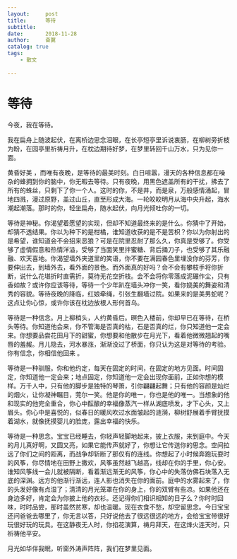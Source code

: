 ```yaml
---
layout:     post
title:      等待
subtitle:   
date:       2018-11-28
author:     奋翼
catalog: true
tags:
    - 散文
    
---
```


# 等待

今夜，我在等待。

我在扁舟上随波起伏，在离桥边思念泪眼，在长亭短亭里诉说衷肠，在柳树旁折枝为盼，在园亭里祈祷月升，在枕边期待好梦，在梦里转回千山万水，只为见你一面。

黄昏好美 ，而唯有夜晚，是等待的最美时刻。白日喧嚣，漫天的各种信息都在噪杂的蜂拥到你的脑中，你无暇去等待。只有夜晚，用黑色遮盖所有的干扰，拂去了所有的蛛丝，只剩下了你一个人。这时的你，不是井，而是泉，万般感情涌起，冒地四溅，漫过原野，盖过山丘，直至形成大海。一轮皎皎明月从海中央升起，海水潮起潮落。那时的你，轻坐扁舟，随水起伏，向月光倾吐你的一切。

等待是神秘。你渴望着愿望的实现，但却不知道最终来的是什么。你猜中了开始，却猜不透结果。你以为种下的是柑橘，谁知道收获的是不是苦枳？你以为你射出的是希望，谁知道会不会招来恶狼？可是在院里忍耐了那么久，你真是受够了。你受够了虚情假意和热情洋溢，受够了当面笑里拌蜜糖、背后捅刀子，也受够了其乐融融、欢天喜地。你渴望墙外夹道里的笑语，你不要在满园春色里埋没你的芬芳，你要伸出去，到墙外去，看外面的景色。而外面真的好吗？会不会有攀枝手将你折断，说什么花堪折时直需折，莫待无花空折枝。会不会将你零落成泥碾作尘，只有香如故？或许你应该等待，等待一个少年趴在墙头冲你一笑，看你娆美的舞姿和清秀的容貌。等待夜晚的降临，红娘牵绳，引张生翻墙过院。如果来的是美男蛇呢？这点让你心惊，或许你该在枕边放根人形何首乌。

等待是一种信念。月上柳梢头，人约黄昏后。暝色入楼前，你却早已在等待，在桥头等待。你知道他会来，你不管海是否真的枯，石是否真的烂，你只知道他一定会来。你想要品尝花田月下的甜蜜，你想要和他散步在月光下，看着他微微翘起的嘴唇的羞赧。月儿隐去，河水暴涨，渐渐没过了桥面，你只认为这是对等待的考验。你有信念，你相信他回来 。

等待是一种驯服。你和他约定，每天在固定的时间，在固定的地方见面。时间固定，你知道他一定会来；地点固定，你知道他一定会出现你面前，正如你想的模样。万千人中，只有他的脚步是独特的琴箫，引你翩翩起舞；只有他的容颜是灿烂的烟火，让你凝神瞩目，莞尔一笑。他是你的唯一，你也是他的唯一。当想象的他和现实的他完全重合，你心中酝酿的幸福像蒸汽一样从湖底喷发，才下心头，又上眉头。你心中是喜悦的，似春日的暖风吹过水面皱起的涟漪，柳树舒展着手臂抚摸着湖水，就像抚摸婴儿的脸庞，露出幸福的快乐。

等待是一种思念。宝宝已经睡去，你轻声轻脚地起来，披上衣服，来到庭中。今天的月儿真好啊，又圆又亮，如果它能传声就好了，你想让它传送你的思念。空间拉远了你们之间的距离，而战争却斩断了那仅有的连线。你想起了小时候奔跑玩耍时的风筝，你尽情地在田野上撒欢，风筝虽然越飞越高，线却在你的手里，你心安。谁知风筝线一会儿就被隔断，看着渐远渐无的风筝，你心中的失落仿佛石块落入无底的深渊。远方的他渐行渐远，连人影也消失在你的面前。庭中的水雾起来了，你的头发好像有点湿了；清清的月光笼罩在你的身上，你的双臂有些凉。如果他还在身边多好，肯定会为你披上他的衣衫。还记得你们相识相知的日子么？你时时回味，时时品尝，那时虽然贫寒，却也温暖。现在衣食不愁，却空留思念。今日宝宝还问爸爸去哪里了，你无言以答，只好说他去了很远很远的地方，会给宝宝带很好玩很好玩的玩具。在这静夜无人时，你掐花演算，祷月拜天，在这烽火连天时，只祈祷他平安。


月光如华伴我眠，听窗外涛声阵阵，我们在梦里见面。

<!--stackedit_data:
eyJoaXN0b3J5IjpbLTExMzgyMzYxMjFdfQ==
-->
